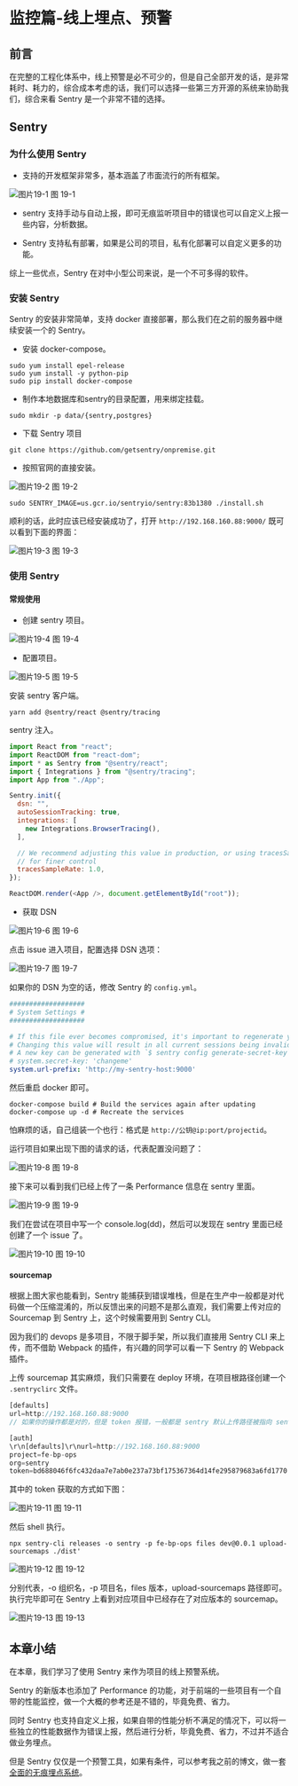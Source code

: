 # 监控篇-线上埋点、预警

## 前言

在完整的工程化体系中，线上预警是必不可少的，但是自己全部开发的话，是非常耗时、耗力的，综合成本考虑的话，我们可以选择一些第三方开源的系统来协助我们，综合来看 Sentry 是一个非常不错的选择。

## Sentry

### 为什么使用 Sentry

* 支持的开发框架非常多，基本涵盖了市面流行的所有框架。

<div class="image-container">
    <img src="./docs/nodeDevops/images/170.png" alt="图片19-1" title="图片19-1" >
    <span class="image-title">图 19-1 </span>
</div>

* sentry 支持手动与自动上报，即可无痕监听项目中的错误也可以自定义上报一些内容，分析数据。

* Sentry 支持私有部署，如果是公司的项目，私有化部署可以自定义更多的功能。

综上一些优点，Sentry 在对中小型公司来说，是一个不可多得的软件。

### 安装 Sentry

Sentry 的安装非常简单，支持 docker 直接部署，那么我们在之前的服务器中继续安装一个的 Sentry。

* 安装 docker-compose。

```shell
sudo yum install epel-release
sudo yum install -y python-pip
sudo pip install docker-compose
```

* 制作本地数据库和sentry的目录配置，用来绑定挂载。

```shell
sudo mkdir -p data/{sentry,postgres}
```

* 下载 Sentry 项目

```shell
git clone https://github.com/getsentry/onpremise.git
```

* 按照官网的直接安装。

<div class="image-container">
    <img src="./docs/nodeDevops/images/171.png" alt="图片19-2" title="图片19-2" >
    <span class="image-title">图 19-2 </span>
</div>

```shell
sudo SENTRY_IMAGE=us.gcr.io/sentryio/sentry:83b1380 ./install.sh
```

顺利的话，此时应该已经安装成功了，打开 `http://192.168.160.88:9000/` 既可以看到下面的界面：

<div class="image-container">
    <img src="./docs/nodeDevops/images/172.png" alt="图片19-3" title="图片19-3" >
    <span class="image-title">图 19-3 </span>
</div>

### 使用 Sentry

#### 常规使用

* 创建 sentry 项目。

<div class="image-container">
    <img src="./docs/nodeDevops/images/173.png" alt="图片19-4" title="图片19-4" >
    <span class="image-title">图 19-4 </span>
</div>

* 配置项目。

<div class="image-container">
    <img src="./docs/nodeDevops/images/174.png" alt="图片19-5" title="图片19-5" >
    <span class="image-title">图 19-5 </span>
</div>

安装 sentry 客户端。

```shell
yarn add @sentry/react @sentry/tracing
```

sentry 注入。

```js
import React from "react";
import ReactDOM from "react-dom";
import * as Sentry from "@sentry/react";
import { Integrations } from "@sentry/tracing";
import App from "./App";

Sentry.init({
  dsn: "",
  autoSessionTracking: true,
  integrations: [
    new Integrations.BrowserTracing(),
  ],

  // We recommend adjusting this value in production, or using tracesSampler
  // for finer control
  tracesSampleRate: 1.0,
});

ReactDOM.render(<App />, document.getElementById("root"));
```

* 获取 DSN

<div class="image-container">
    <img src="./docs/nodeDevops/images/175.png" alt="图片19-6" title="图片19-6" >
    <span class="image-title">图 19-6 </span>
</div>

点击 issue 进入项目，配置选择 DSN 选项：

<div class="image-container">
    <img src="./docs/nodeDevops/images/176.png" alt="图片19-7" title="图片19-7" >
    <span class="image-title">图 19-7 </span>
</div>

如果你的 DSN 为空的话，修改 Sentry 的 `config.yml`。

```yml
###################
# System Settings #
###################

# If this file ever becomes compromised, it's important to regenerate your a new key
# Changing this value will result in all current sessions being invalidated.
# A new key can be generated with `$ sentry config generate-secret-key`
# system.secret-key: 'changeme'
system.url-prefix: 'http://my-sentry-host:9000'
```

然后重启 docker 即可。

```shell
docker-compose build # Build the services again after updating
docker-compose up -d # Recreate the services
```

怕麻烦的话，自己组装一个也行：格式是 `http://公钥@ip:port/projectid`。

运行项目如果出现下图的请求的话，代表配置没问题了：

<div class="image-container">
    <img src="./docs/nodeDevops/images/177.png" alt="图片19-8" title="图片19-8" >
    <span class="image-title">图 19-8 </span>
</div>

接下来可以看到我们已经上传了一条 Performance 信息在 sentry 里面。

<div class="image-container">
    <img src="./docs/nodeDevops/images/178.png" alt="图片19-9" title="图片19-9" >
    <span class="image-title">图 19-9 </span>
</div>

我们在尝试在项目中写一个 console.log(dd)，然后可以发现在 sentry 里面已经创建了一个 issue 了。

<div class="image-container">
    <img src="./docs/nodeDevops/images/179.png" alt="图片19-10" title="图片19-10" >
    <span class="image-title">图 19-10 </span>
</div>

#### sourcemap

根据上图大家也能看到，Sentry 能捕获到错误堆栈，但是在生产中一般都是对代码做一个压缩混淆的，所以反馈出来的问题不是那么直观，我们需要上传对应的 Sourcemap 到 Sentry 上，这个时候需要用到 Sentry CLI。

因为我们的 devops 是多项目，不限于脚手架，所以我们直接用 Sentry CLI 来上传，而不借助 Webpack 的插件，有兴趣的同学可以看一下 Sentry 的 Webpack 插件。

上传 sourcemap 其实麻烦，我们只需要在 deploy 环境，在项目根路径创建一个 `.sentryclirc` 文件。

```js
[defaults]
url=http://192.168.160.88:9000 
// 如果你的操作都是对的，但是 token 报错，一般都是 sentry 默认上传路径被指向 sentry.io，需要添加这个强制指向本地的 sentry 地址。

[auth]
​\r\n[defaults]\r\nurl=http://192.168.160.88:9000
project=fe-bp-ops
org=sentry
token=bd688046f6fc432daa7e7ab0e237a73bf175367364d14fe295879683a6fd1770
```

其中的 token 获取的方式如下图：

<div class="image-container">
    <img src="./docs/nodeDevops/images/180.png" alt="图片19-11" title="图片19-11" >
    <span class="image-title">图 19-11 </span>
</div>

然后 shell 执行。

```shell
npx sentry-cli releases -o sentry -p fe-bp-ops files dev@0.0.1 upload-sourcemaps ./dist'
```

<div class="image-container">
    <img src="./docs/nodeDevops/images/181.png" alt="图片19-12" title="图片19-12" >
    <span class="image-title">图 19-12 </span>
</div>

分别代表，-o 组织名，-p 项目名，files 版本，upload-sourcemaps 路径即可。执行完毕即可在 Sentry 上看到对应项目中已经存在了对应版本的 sourcemap。

<div class="image-container">
    <img src="./docs/nodeDevops/images/182.png" alt="图片19-13" title="图片19-13" >
    <span class="image-title">图 19-13 </span>
</div>

## 本章小结

在本章，我们学习了使用 Sentry 来作为项目的线上预警系统。

Sentry 的新版本也添加了 Performance 的功能，对于前端的一些项目有一个自带的性能监控，做一个大概的参考还是不错的，毕竟免费、省力。

同时 Sentry 也支持自定义上报，如果自带的性能分析不满足的情况下，可以将一些独立的性能数据作为错误上报，然后进行分析，毕竟免费、省力，不过并不适合做业务埋点。

但是 Sentry 仅仅是一个预警工具，如果有条件，可以参考我之前的博文，做一套[全面的无痕埋点系统](https://juejin.cn/post/6872398266642726926)。